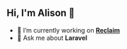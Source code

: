 ## Hi, I'm Alison 👋

- 🔭 I’m currently working on **[Reclaim](https://go.reclaim.ai/o9jpmgpd2bbi-1jeudq)**
- 💬 Ask me about **Laravel**

<!--
**gibsonalison/gibsonalison** is a ✨ _special_ ✨ repository because its `README.md` (this file) appears on your GitHub profile.

Here are some ideas to get you started:

- 🔭 I’m currently working on ...
- 🌱 I’m currently learning ...
- 👯 I’m looking to collaborate on ...
- 🤔 I’m looking for help with ...
- 💬 Ask me about ...
- 📫 How to reach me: ...
- 😄 Pronouns: ...
- ⚡ Fun fact: ...
-->

